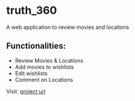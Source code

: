 # truth_360
A web application to review movies and locations

## Functionalities:
- Review Movies & Locations
- Add movies to wishlists
- Edit wishlists
- Comment on Locations

Visit: [project url](explore-flicks.onrender.com) 
